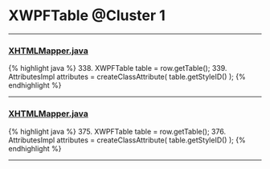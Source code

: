 # XWPFTable @Cluster 1

***

### [XHTMLMapper.java](https://searchcode.com/codesearch/view/96673744/)
{% highlight java %}
338. XWPFTable table = row.getTable();
339. AttributesImpl attributes = createClassAttribute( table.getStyleID() );
{% endhighlight %}

***

### [XHTMLMapper.java](https://searchcode.com/codesearch/view/96673744/)
{% highlight java %}
375. XWPFTable table = row.getTable();
376. AttributesImpl attributes = createClassAttribute( table.getStyleID() );
{% endhighlight %}

***

